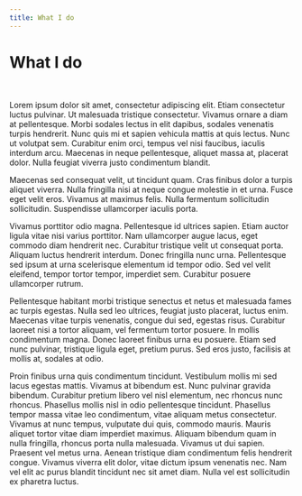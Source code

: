 ```yaml
---
title: What I do
---
```


# What I do
<br>
<p>
Lorem ipsum dolor sit amet, consectetur adipiscing elit. Etiam consectetur luctus pulvinar. Ut malesuada tristique consectetur. Vivamus ornare a diam at pellentesque. Morbi sodales lectus in elit dapibus, sodales venenatis turpis hendrerit. Nunc quis mi et sapien vehicula mattis at quis lectus. Nunc ut volutpat sem. Curabitur enim orci, tempus vel nisi faucibus, iaculis interdum arcu. Maecenas in neque pellentesque, aliquet massa at, placerat dolor. Nulla feugiat viverra justo condimentum blandit.

Maecenas sed consequat velit, ut tincidunt quam. Cras finibus dolor a turpis aliquet viverra. Nulla fringilla nisi at neque congue molestie in et urna. Fusce eget velit eros. Vivamus at maximus felis. Nulla fermentum sollicitudin sollicitudin. Suspendisse ullamcorper iaculis porta.

Vivamus porttitor odio magna. Pellentesque id ultrices sapien. Etiam auctor ligula vitae nisi varius porttitor. Nam ullamcorper augue lacus, eget commodo diam hendrerit nec. Curabitur tristique velit ut consequat porta. Aliquam luctus hendrerit interdum. Donec fringilla nunc urna. Pellentesque sed ipsum at urna scelerisque elementum id tempor odio. Sed vel velit eleifend, tempor tortor tempor, imperdiet sem. Curabitur posuere ullamcorper rutrum.

Pellentesque habitant morbi tristique senectus et netus et malesuada fames ac turpis egestas. Nulla sed leo ultrices, feugiat justo placerat, luctus enim. Maecenas vitae turpis venenatis, congue dui sed, egestas risus. Curabitur laoreet nisi a tortor aliquam, vel fermentum tortor posuere. In mollis condimentum magna. Donec laoreet finibus urna eu posuere. Etiam sed nunc pulvinar, tristique ligula eget, pretium purus. Sed eros justo, facilisis at mollis at, sodales at odio.

Proin finibus urna quis condimentum tincidunt. Vestibulum mollis mi sed lacus egestas mattis. Vivamus at bibendum est. Nunc pulvinar gravida bibendum. Curabitur pretium libero vel nisl elementum, nec rhoncus nunc rhoncus. Phasellus mollis nisl in odio pellentesque tincidunt. Phasellus tempor massa vitae leo condimentum, vitae aliquam metus consectetur. Vivamus at nunc tempus, vulputate dui quis, commodo mauris. Mauris aliquet tortor vitae diam imperdiet maximus. Aliquam bibendum quam in nulla fringilla, rhoncus porta nulla malesuada. Vivamus ut dui sapien. Praesent vel metus urna. Aenean tristique diam condimentum felis hendrerit congue. Vivamus viverra elit dolor, vitae dictum ipsum venenatis nec. Nam vel elit ac purus blandit tincidunt nec sit amet diam. Nulla vel est sollicitudin ex pharetra luctus.
</p>
